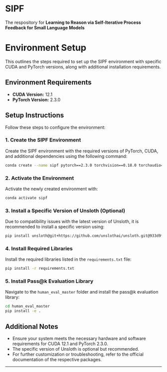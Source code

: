 # SIPF
The respository for **Learning to Reason via Self-Iterative Process Feedback for Small Language Models**

# Environment Setup

This outlines the steps required to set up the SIPF environment with specific CUDA and PyTorch versions, along with additional installation requirements.

## Environment Requirements

- **CUDA Version:** 12.1
- **PyTorch Version:** 2.3.0

## Setup Instructions

Follow these steps to configure the environment:

### 1. Create the SIPF Environment

Create the SIPF environment with the required versions of PyTorch, CUDA, and additional dependencies using the following command:

```bash
conda create --name sipf pytorch==2.3.0 torchvision==0.18.0 torchaudio==2.3.0 pytorch-cuda=12.1 xformers -c pytorch -c nvidia -c xformers
```

### 2. Activate the Environment

Activate the newly created environment with:

```bash
conda activate sipf
```

### 3. Install a Specific Version of Unsloth (Optional)

Due to compatibility issues with the latest version of Unsloth, it is recommended to install a specific version using:

```bash
pip install unsloth@git+https://github.com/unslothai/unsloth.git@933d9fe2cb2459f949ee2250e90a5b610d277ea
```

### 4. Install Required Libraries

Install the required libraries listed in the `requirements.txt` file:

```bash
pip install -r requirements.txt
```

### 5. Install Pass@k Evaluation Library

Navigate to the `human_eval_master` folder and install the pass@k evaluation library:

```bash
cd human_eval_master
pip install -e .
```

## Additional Notes

- Ensure your system meets the necessary hardware and software requirements for CUDA 12.1 and PyTorch 2.3.0.
- The specific version of Unsloth is optional but recommended.
- For further customization or troubleshooting, refer to the official documentation of the respective packages.

---